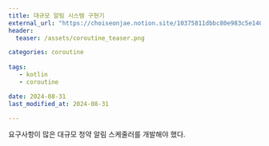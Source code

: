 ```yaml
---
title: 대규모 알림 시스템 구현기
external_url: "https://choiseonjae.notion.site/10375811dbbc80e983c5e140ba202e5f?pvs=25"
header:
  teaser: /assets/coroutine_teaser.png

categories: coroutine
   
tags:
   - kotlin
   - coroutine

date: 2024-08-31 
last_modified_at: 2024-08-31 

---
```


요구사항이 많은 대규모 청약 알림 스케줄러를 개발해야 했다.
